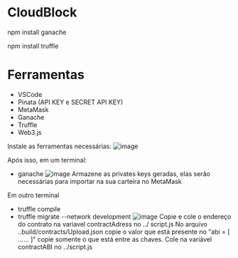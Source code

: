 # CloudBlock

npm install ganache

npm install truffle

# Ferramentas
- VSCode 
- Pinata (API KEY e SECRET API KEY)
- MetaMask
- Ganache
- Truffle
- Web3.js

Instale as ferramentas necessárias:
![image](https://github.com/user-attachments/assets/5163ba54-9acc-4dc6-a114-d7fb75c05296)

Após isso, em um terminal:
- ganache
![image](https://github.com/user-attachments/assets/3c7ca3ad-4669-4259-becd-cf9a09d97b74)
Armazene as privates keys geradas, elas serão necessárias para importar na sua carteira no MetaMask

Em outro terminal
- truffle compile
- truffle migrate --network development
![image](https://github.com/user-attachments/assets/5a4e80f9-df3c-4b39-9872-e2d53b3f74d4)
Copie e cole o endereço do contrato na variavel contractAdress no ../ script.js
No arquivo ..build/contracts/Upload.json copie o valor que está presente no "abi = [ ...... ]" copie somente o que está entre as chaves.
Cole na variável contractABI no ../script.js


